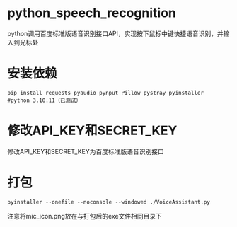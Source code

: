 # python_speech_recognition
python调用百度标准版语音识别接口API，实现按下鼠标中键快捷语音识别，并输入到光标处
# 安装依赖
```shell 
pip install requests pyaudio pynput Pillow pystray pyinstaller    #python 3.10.11（已测试）
```
# 修改API_KEY和SECRET_KEY
修改API_KEY和SECRET_KEY为百度标准版语音识别接口

# 打包

```shell
pyinstaller --onefile --noconsole --windowed ./VoiceAssistant.py
```

注意将mic_icon.png放在与打包后的exe文件相同目录下
